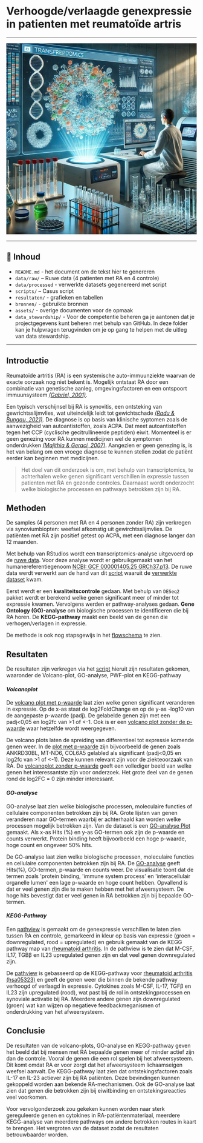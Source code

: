# Verhoogde/verlaagde genexpressie in patienten met reumatoïde artris
---
<p align="center">
  <img src="assets/6610f7439ffcd635d26addc1797d59d1.jpg " width="600"/>
</p>

---



## 📁 Inhoud

- `README.md` - het document om de tekst hier te genereren
- `data/raw/` – Ruwe data (4 patienten met RA en 4 controle)  
- `data/processed` - verwerkte datasets gegenereerd met script 
- `scripts/` – Casus script 
- `resultaten/` - grafieken en tabellen
- `bronnen/` - gebruikte bronnen 
- `assets/` - overige documenten voor de opmaak
- `data_stewardship/` - Voor de competentie beheren ga je aantonen dat je projectgegevens kunt beheren met behulp van GitHub. In deze folder kan je hulpvragen terugvinden om je op gang te helpen met de uitleg van data stewardship. 

---

## Introductie

Reumatoïde artritis (RA) is een systemische auto-immuunziekte waarvan de exacte oorzaak nog niet bekent is. Mogelijk ontstaat RA door een combinatie van genetische aanleg, omgevingsfactoren en een ontspoort immuunsysteem _[(Gabriel, 2001)](bronnen/The%20epidemiology%20of%20Rheumatoid%20Arthritis.pdf)_. 

Een typisch verschijnsel bij RA is synovitis, een ontsteking van gewrichtsslijmvlies, wat uiteindelijk leidt tot gewichtschade _[(Radu & Bungau, 2021)](bronnen/Management%20of%20Rheumatoid%20Arthritis%20An%20Overview.pdf)_. 
De diagnose is op basis van klinische syptomen zoals de aanwezigheid van autoantistoffen, zoals ACPA. Dat meet autoantistoffen tegen het CCP (cyclische gecitrullineerde peptiden) eiwit. Momenteel is er geen genezing voor RA kunnen medicijnen wel de symptomen onderdrukken _[(Majithia & Geraci, 2007)](bronnen/Rheumatoid%20arthritis%20diagnosis%20and%20managment.pdf)_. Aangezien er geen genezing is, is het van belang om een vroege diagnose te kunnen stellen zodat de patiënt eerder kan beginnen met medicijnen. 


> Het doel van dit onderzoek is om, met behulp van transcriptomics, te achterhalen welke genen significant verschillen in expressie tussen patienten met RA en gezonde controles. Daarnaast wordt onderzocht welke biologische processen en pathways betrokken zijn bij RA.

## Methoden

De samples (4 personen met RA en 4 personen zonder RA) zijn verkregen via synoviumbiopten: weefsel afkomstig uit gewirchtsslijmvlies. De patiënten met RA zijn positief getest op ACPA, met een diagnose langer dan 12 maanden. 

Met behulp van RStudios wordt een transcriptomics-analyse uitgevoerd op de [ruwe data](data/raw). Voor deze analyse wordt er gebruikgemaakt van het humanereferentiegenoom [NCBI: GCF 000001405.25 GRCh37.p13](https://www.ncbi.nlm.nih.gov/datasets/genome/GCF_000001405.25/). De ruwe data werdt verwerkt aan de hand van dit [script](scripts) waaruit de [verwerkte dataset](data/verwerkt) kwam.

Eerst werdt er een **kwaliteitscontrole** gedaan. Met behulp van `DESeq2` pakket werdt er berekend welke genen significant meer of minder tot expressie kwamen. Vervolgens werden er pathway-analyses gedaan. **Gene Ontology (GO)-analyse** om biologische processen te identificeren die bij RA horen. De **KEGG-pathway** maakt een beeld van de genen die verhogen/verlagen in expressie. 

De methode is ook nog stapsgewijs in het [flowschema](assets/FLOWSCHEMA-Transcriptomics.pdf) te zien. 
 

## Resultaten
De resultaten zijn verkregen via het [script](scripts) hieruit zijn resultaten gekomen, waaronder de Volcano-plot, GO-analyse, PWF-plot en KEGG-pathway

#### _Volcanoplot_
De [volcano plot met p-waarde](resultaten/VolcanoPlot_P-Value2.0.png) laat zien welke genen significant veranderen in expressie. Op de x-as staat de log2FoldChange en op de y-as -log10 van de aangepaste p-waarde (padj). De gelabelde genen zijn met een padj<0,05 en log2fc van >1 of <-1. Ook is er een [volcano plot zonder de p-waarde](resultaten/VolcanoplotCasusRA.png) waar hetzelfde wordt weergegeven. 

De volcano plots laten de spreiding van differentieel tot expressie komende genen weer. In de [plot met p-waarde](resultaten/VolcanoPlot_P-Value2.0.png) zijn bijvoorbeeld de genen zoals ANKRD30BL, MT-ND6, COL6A5 gelabled als significant (padj<0,05 en log2fc van >1 of <-1). Deze kunnen relevant zijn voor de ziekteoorzaak van RA. De [volcanoplot zonder p-waarde](resultaten/VolcanoplotCasusRA.png) geeft een vollediger beeld van welke genen het interessantste zijn voor onderzoek. Het grote deel van de genen rond de log2FC = 0 zijn minder interessant. 

#### _GO-analyse_
GO-analyse laat zien welke biologische processen, moleculaire functies of cellulaire componenten betrokken zijn bij RA. Grote lijsten van genen veranderen naar GO-termen waarbij er achterhaald kan worden welke processen mogelijk betrokken zijn. Van de dataset is een [GO-analyse Plot](resultaten/GO-Analyseplot.png) gemaakt. Als x-as Hits (%) en y-as GO-termen ook zijn de p-waarde en counts verwerkt. Protein binding heeft bijvoorbeeld een hoge p-waarde, hoge count en ongeveer 50% hits. 

De GO-analyse laat zien welke biologische processen, moleculaire functies en cellulaire componenten betrokken zijn bij RA. De [GO-analyse](resultaten/GO-Analyseplot.png) geeft Hits(%), GO-termen, p-waarde en counts weer. De visualisatie toont dat de termen zoals 'protein binding, 'immune system process' en 'interacellulair organelle lumen' een lage p-waarde en hoge count hebben. Opvallend is dat er veel genen zijn die te maken hebben met het afweersysteem. De hoge hits bevestigt dat er veel genen in RA betrokken zijn bij bepaalde GO-termen. 

#### _KEGG-Pathway_
Een [pathview](resultaten/hsa05323.pathview.png) is gemaakt om de genexpressie verschillen te laten zien tussen RA en controle, gemarkeerd in kleur op basis van expressie (groen = downregulated, rood = upregulated) en gebruik gemaakt van de KEGG pathway map van [rheumatoid arthritis](https://www.kegg.jp/pathway/hsa05323). In de pathview is te zien dat M-CSF, IL17, TGBβ en IL23 upregulated genen zijn en dat veel genen downregulated zijn. 

De [pathview](resultaten/hsa05323.pathview.png) is gebasseerd op de KEGG-pathway voor [rheumatoid arthritis (hsa05323)](https://www.kegg.jp/pathway/hsa05323) en geeft de genen weer die binnen de bekende pathway verhoogd of verlaagd in expressie. Cytokines zoals M-CSF, IL-17, TGFβ en IL23 zijn upregulated (rood), wat past bij de rol in ontstekingprocessen en synoviale activatie bij RA. Meerdere andere genen zijn downregulated (groen) wat kan wijzen op negatieve feedbackmeganismen of onderdrukking van het afweersysteem. 

## Conclusie
De resultaten van de volcano-plots, GO-analyse en KEGG-pathway geven het beeld dat bij mensen met RA bepaalde genen meer of minder actief zijn dan de controle. Vooral de genen die een rol spelen bij het afweersysteem. Dit komt omdat RA er voor zorgt dat het afweersysteem lichaamseigen weefsel aanvalt. 
De KEGG-pathway laat zien dat ontstekingsfactoren zoals IL-17 en IL-23 actiever zijn bij RA patiënten. Deze bevindingen kunnen gekoppeld worden aan bekende RA-mechanismen. Ook de GO-analyse laat zien dat genen die betrokken zijn bij eiwitbinding en ontstekingsreacties veel voorkomen. 

Voor vervolgonderzoek zou gekeken kunnen worden naar sterk gereguleerde genen en cytokines in RA-patiëntenmateriaal, meerdere KEGG-analyse van meerdere pathways om andere betrokken routes in kaart te brengen. Het vergroten van de dataset zodat de resultaten betrouwbaarder worden. 





